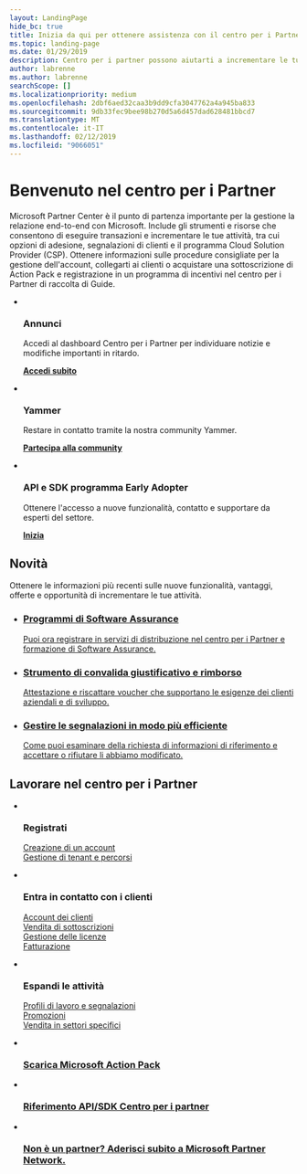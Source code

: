```yaml
---
layout: LandingPage
hide_bc: true
title: Inizia da qui per ottenere assistenza con il centro per i Partner
ms.topic: landing-page
ms.date: 01/29/2019
description: Centro per i partner possono aiutarti a incrementare le tue attività nel programma Microsoft Cloud Solution Provider (CSP). Impostare l'account, entrare in contatto con i clienti, acquistare una sottoscrizione di Action Pack e trovare altre informazioni per i partner nei programmi CSP e MPN. 
author: labrenne
ms.author: labrenne
searchScope: []
ms.localizationpriority: medium
ms.openlocfilehash: 2dbf6aed32caa3b9dd9cfa3047762a4a945ba833
ms.sourcegitcommit: 9db33fec9bee98b270d5a6d457dad628481bbcd7
ms.translationtype: MT
ms.contentlocale: it-IT
ms.lasthandoff: 02/12/2019
ms.locfileid: "9066051"
---
```

# <a name="welcome-to-partner-center"></a>Benvenuto nel centro per i Partner

Microsoft Partner Center è il punto di partenza importante per la gestione la relazione end-to-end con Microsoft. Include gli strumenti e risorse che consentono di eseguire transazioni e incrementare le tue attività, tra cui opzioni di adesione, segnalazioni di clienti e il programma Cloud Solution Provider (CSP). Ottenere informazioni sulle procedure consigliate per la gestione dell'account, collegarti ai clienti o acquistare una sottoscrizione di Action Pack e registrazione in un programma di incentivi nel centro per i Partner di raccolta di Guide.


<ul id="products1" class="cardsF cols cols3 panelContent singlePanelContent">
    <li>
        <div class="cardSize">
            <div class="cardPadding">
                <div class="card">
                    <div class="cardImageOuter">
                        <div class="cardImage">
                            <img alt="" src="images/message-icon.png" data-linktype="external">
                        </div>
                    </div>
                    <div class="cardText">
                        <h3>Annunci</h3>
                        <p>Accedi al dashboard Centro per i Partner per individuare notizie e modifiche importanti in ritardo.</p>
                        <p><a href="https://partner.microsoft.com/pcv/announcements"><b>Accedi subito</b></a></p>
                    </div>
                </div>
            </div>
        </div>
    </li>
    <li>
        <div class="cardSize">
            <div class="cardPadding">
                <div class="card">
                    <div class="cardImageOuter">
                        <div class="cardImage">
                            <img alt="" src="images/yammer-logo.png" data-linktype="external">
                        </div>
                    </div>
                    <div class="cardText">
                        <h3>Yammer</h3>
                        <p>Restare in contatto tramite la nostra community Yammer.</p>
                        <p><a href="https://go.microsoft.com/fwlink/p/?linkid=851605"><b>Partecipa alla community</b></a></p>
                    </div>
                </div>
            </div>
        </div>
    </li>  
    <li>
        <div class="cardSize">
            <div class="cardPadding">
                <div class="card">
                    <div class="cardImageOuter">
                        <div class="cardImage">
                            <img alt="" src="images/i_api.png" data-linktype="external">
                        </div>
                    </div>
                    <div class="cardText">
                        <h3>API e SDK programma Early Adopter</h3>
                        <p>Ottenere l'accesso a nuove funzionalità, contatto e supportare da esperti del settore.</p>
                        <p><a href="/partner-center/develop/early-adopter-program"><b>Inizia</b></a></p>
                    </div>
                </div>
            </div>
        </div>
    </li>    
</ul>

<h2>Novità</h2>
<p>Ottenere le informazioni più recenti sulle nuove funzionalità, vantaggi, offerte e opportunità di incrementare le tue attività.</p>
<ul id="products1" class="cardsZ cols cols3 panelContent singlePanelContent">
    <li>
        <div class="cardSize">
            <div class="cardPadding">
                <div class="card">
                    <div class="cardText"><a href="/partner-center/software-assurance-lp">
                        <h3>Programmi di Software Assurance</h3>
                        <p>Puoi ora registrare in servizi di distribuzione nel centro per i Partner e formazione di Software Assurance.</p></a>
                    </div>
                </div>
            </div>
        </div>
    </li>
    <li>
        <div class="cardSize">
            <div class="cardPadding">
                <div class="card">
                    <div class="cardText"><a href="/partner-center/voucher-validation-tool">
                        <h3>Strumento di convalida giustificativo e rimborso</h3>
                        <p>Attestazione e riscattare voucher che supportano le esigenze dei clienti aziendali e di sviluppo.</p></a>
                    </div>
                </div>
            </div>
        </div>
    </li>
    <li>
        <div class="cardSize">
            <div class="cardPadding">
                <div class="card">
                    <div class="cardText"><a href="/partner-center/responding-to-referrals#new-referrals">
                        <h3>Gestire le segnalazioni in modo più efficiente</h3>
                        <p>Come puoi esaminare della richiesta di informazioni di riferimento e accettare o rifiutare li abbiamo modificato.</p></a>
                    </div>
                </div>
            </div>
        </div>
    </li>       
</ul>


<h2>Lavorare nel centro per i Partner</h2>

<ul id="products1" class="cardsC cols cols3 panelContent singlePanelContent">
    <li>
        <div class="cardSize">
            <div class="cardPadding">
                <div class="card">
                    <div class="cardImageOuter">
                        <div class="cardImage bgdAccent1">
                            <img alt="" src="https://docs.microsoft.com/media/illustrations/sql-get-started-understand.svg" data-linktype="external">
                        </div>
                    </div>
                    <div class="cardText">
                        <h3>Registrati</h3>
                        <p><a href="/partner-center/mpn-create-a-partner-center-account">Creazione di un account</a><br /><a href="/partner-center/azure-active-directory-tenants-and-partner-center">Gestione di tenant e percorsi</a></p>
                    </div>
                </div>
            </div>
        </div>
    </li>
    <li>
        <div class="cardSize">
            <div class="cardPadding">
                <div class="card">
                    <div class="cardImageOuter">
                        <div class="cardImage bgdAccent1">
                            <img alt="" src="https://docs.microsoft.com/media/illustrations/virtualization-hperv-server-community.svg" data-linktype="external">
                        </div>
                    </div>
                    <div class="cardText">
                        <h3>Entra in contatto con i clienti</h3>
                        <p><a href="/partner-center/customer-accounts">Account dei clienti</a><br /><a href="/partner-center/customer-subscriptions">Vendita di sottoscrizioni</a><br /><a href="/partner-center/assign-licenses-to-users">Gestione delle licenze</a><br /><a href="/partner-center/billing">Fatturazione</a></p>
                    </div>
                </div>
            </div>
        </div>
    </li>
    <li>
        <div class="cardSize">
            <div class="cardPadding">
                <div class="card">
                    <div class="cardImageOuter">
                        <div class="cardImage bgdAccent1">
                            <img alt="" src="https://docs.microsoft.com/media/illustrations/biztalk-get-started-scenarios.svg" data-linktype="external">
                        </div>
                    </div>
                    <div class="cardText">
                        <h3>Espandi le attività</h3>
                        <p><a href="/partner-center/referrals">Profili di lavoro e segnalazioni</a><br /><a href="/partner-center/promotions">Promozioni</a><br /><a href="/partner-center/get-special-pricing-for-offers">Vendita in settori specifici</a></p>
                    </div>
                </div>
            </div>
        </div>
    </li>
</ul>




<ul id="products2" class="cardsY cols cols3 panelContent singlePanelContent">
    <li>
        <div class="cardSize">
            <div class="cardPadding">
                <div class="card">
                    <div class="cardImageOuter">
                        <div class="cardImage bgdAccent1">
                            <img alt="" src="https://docs.microsoft.com/media/common/i_get-started.svg" data-linktype="external">
                        </div>
                    </div>
                    <div class="cardText">
                        <h3><a href="/partner-center/mpn-get-action-pack">Scarica Microsoft Action Pack</a></h3>
                    </div>
                </div>
            </div>
        </div>
    </li>
    <li>
        <div class="cardSize">
            <div class="cardPadding">
                <div class="card">
                    <div class="cardImageOuter">
                        <div class="cardImage bgdAccent1">
                            <img alt="" src="https://docs.microsoft.com/media/common/i_api-reference.svg" data-linktype="external">
                        </div>
                    </div>                
                    <div class="cardText">
                        <h3><a href="/partner-center/develop/">Riferimento API/SDK Centro per i partner</a></h3>
                    </div>
                </div>
            </div>
        </div>
    </li>
    <li>
        <div class="cardSize">
            <div class="cardPadding">
                <div class="card">
                    <div class="cardImageOuter">
                        <div class="cardImage bgdAccent1">
                            <img alt="" src="https://docs.microsoft.com//media/common/i_benefits.svg" data-linktype="external">
                        </div>
                    </div>
                    <div class="cardText">
                        <h3><a href="https://partners.microsoft.com/PartnerProgram/simplifiedenrollment.aspx">Non è un partner? Aderisci subito a Microsoft Partner Network.</a></h3>
                    </div>
                </div>
            </div>
        </div>
    </li>    
</ul>


